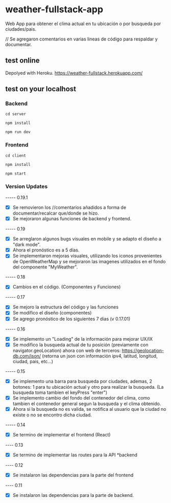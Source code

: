 # weather-fullstack-app

Web App para obtener el clima actual en tu ubicación o por busqueda por ciudades/pais.

// Se agregaron comentarios en varias lineas de código para respaldar y documentar.

## test online

Depolyed with Heroku. https://weather-fullstack.herokuapp.com/

## test on your localhost

### Backend

`cd server`

`npm install`

`npm run dev`


### Frontend

`cd client`

`npm install`

`npm start`


### Version Updates

----- 0.19.1

* [x] Se removieron los //comentarios añadidos a forma de documentar/recalcar que/donde se hizo.
* [x] Se mejoraron algunas funciones de backend y frontend.

----- 0.19

* [x] Se arreglaron algunos bugs visuales en mobile y se adapto el diseño a "dark mode".
* [x] Ahora el pronóstico es a 5 días. 
* [x] Se implementaron mejoras visuales, utilizando los iconos provenientes de OpenWeatherMap y se mejoraron las imagenes utilizados
en el fondo del componente "MyWeather".

----- 0.18

* [x] Cambios en el código. (Componentes y Funciones)

----- 0.17

* [x] Se mejoro la estructura del código y las funciones
* [x] Se modifico el diseño (componentes)
* [x] Se agrego pronóstico de los siguientes 7 dias (v 0.17.01)

----- 0.16

* [x] Se implemento un "Loading" de la información para mejorar UX/IX
* [x] Se modifico la busqueda actual de tu posición (previamente con navigator.geoLocation) ahora con web de terceros: https://geolocation-db.com/json/
(retorna un json con información ipv4, latitud, longitud, ciudad, pais, etc...) 

----- 0.15

* [x] Se implemento una barra para busqueda por ciudades, ademas,
    2 botones: 1 para tu ubicación actual y otro para realizar la busqueda. (La busqueda toma tambien el keyPress "enter")
* [x] Se implemento cambio del fondo del contenedor del clima, como tambien el contenedor general segun la busqueda y el clima obtenido.
* [x] Ahora si la busqueda no es valida, se notifica al usuario que la ciudad no existe o no se encontro dicha ciudad.

----- 0.14

* [x] Se termino de implementar el frontend (React)

---- 0.13

* [x] Se termino de implementar las routes para la API *backend

---- 0.12

* [x] Se instalaron las dependencias para la parte del frontend

---- 0.11

* [x] Se instalaron las dependencias para la parte de backend.
